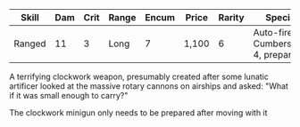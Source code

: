 | Skill  | Dam | Crit | Range | Encum | Price | Rarity | Special                            |
| ------ | --- | ---- | ----- | ----- | ----- | ------ | ---------------------------------- |
| Ranged | 11  | 3    | Long  | 7     | 1,100 | 6      | Auto-fire, Cumbersome 4, prepare 2 |

A terrifying clockwork weapon, presumably created after some lunatic artificer looked at the massive rotary cannons on airships and asked: "What if it was small enough to carry?"

The clockwork minigun only needs to be prepared after moving with it
